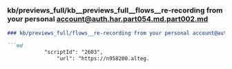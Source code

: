 ### kb/previews_full/kb__previews_full__flows__re-recording from your personal account@auth.har.part054.md.part002.md

```md
### kb/previews_full/flows__re-recording from your personal account@auth.har.part054.md (part 002)

```md
            "scriptId": "2603",
                "url": "https://n958200.alteg.
```

```

```
